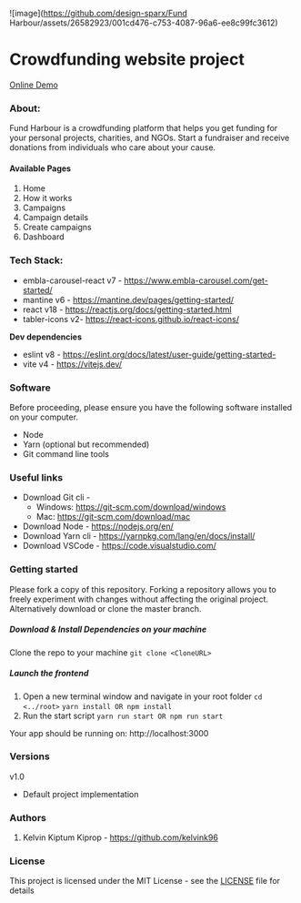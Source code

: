 ![image](https://github.com/design-sparx/Fund Harbour/assets/26582923/001cd476-c753-4087-96a6-ee8c99fc3612)

# Crowdfunding website project

[Online Demo](https://crowd-up.netlify.app/ "Online Demo")

### About:

Fund Harbour is a crowdfunding platform that helps you get funding for your personal projects, charities, and NGOs. Start a fundraiser and receive donations from individuals who care about your cause.

#### Available Pages

1. Home
2. How it works
3. Campaigns
4. Campaign details
5. Create campaigns
6. Dashboard

### Tech Stack:

- embla-carousel-react v7 - https://www.embla-carousel.com/get-started/
- mantine v6 - https://mantine.dev/pages/getting-started/
- react v18 - https://reactjs.org/docs/getting-started.html
- tabler-icons v2- https://react-icons.github.io/react-icons/

**Dev dependencies**

- eslint v8 - https://eslint.org/docs/latest/user-guide/getting-started-
- vite v4 - https://vitejs.dev/

### Software

Before proceeding, please ensure you have the following software installed on your computer.

- Node
- Yarn (optional but recommended)
- Git command line tools

### Useful links

- Download Git cli -
  - Windows: https://git-scm.com/download/windows
  - Mac: https://git-scm.com/download/mac
- Download Node - https://nodejs.org/en/
- Download Yarn cli - https://yarnpkg.com/lang/en/docs/install/
- Download VSCode - https://code.visualstudio.com/

### Getting started

Please fork a copy of this repository. Forking a repository allows you to freely experiment with changes without affecting the original project. Alternatively download or clone the master branch.

##### Download & Install Dependencies on your machine

Clone the repo to your machine
`git clone <CloneURL>`

##### Launch the frontend

1. Open a new terminal window and navigate in your root folder
   `cd <../root>`
   `yarn install OR npm install`
2. Run the start script
   `yarn run start OR npm run start`

Your app should be running on: http://localhost:3000

### Versions

v1.0

- Default project implementation

### Authors

1. Kelvin Kiptum Kiprop - https://github.com/kelvink96

### License

This project is licensed under the MIT License - see the [LICENSE](https://github.com/kelvink96ltd/flick-city/blob/master/LICENSE.md) file for details
